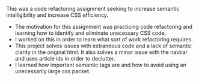 This was a code refactoring assignment seeking to increase semantic intelligibility and increase CSS efficiency.

- The motivation for this assignment was practicing code refactoring and learning how to identify and eliminate unecessary CSS code. 
- I worked on this in order to learn what sort of work refactoring requires.
- This project solves issues with extraneous code and a lack of semantic clarity in the original html. It also solves a minor issue with the navbar and uses article ids in order to declutter. 
- I learned how important semantic tags are and how to avoid using an unecessarily large css packet. 

# <title here>

## Description

Put a description here....

## Table-of-Contents
* [Usage](#usage)
* [URL (github repository)](#urlrepo)
* [Screenshot](#screenshot)



## Usage      
    
<describe how to use the app/website here>

Repository URL: https://github.com/thegabe101/week-1-refactor-challenge-02

Deploy URL: https://thegabe101.github.io/week-1-refactor-challenge-02/

![clickme]("C:\Users\Sowa3\Desktop\Git Repositories\Challenge Week 1 02\week-1-refactor-challenge-02\assets\images\landing page screenshot.jpg")
![clickme]("C:\Users\Sowa3\Desktop\Git Repositories\Challenge Week 1 02\week-1-refactor-challenge-02\assets\images\landing-page-screenshot-2.jpg")